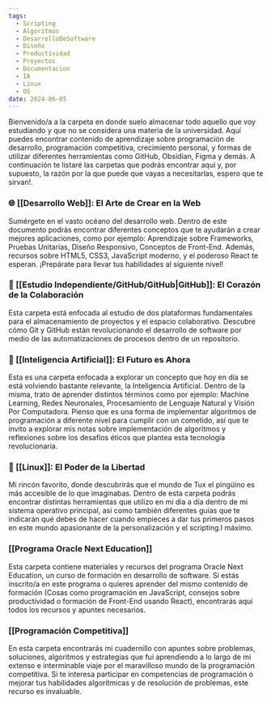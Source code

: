 ```yaml
---
tags:
  - Scripting
  - Algoritmos
  - DesarrolloDeSoftware
  - Diseño
  - Productividad
  - Proyectos
  - Documentacion
  - IA
  - Linux
  - OS
date: 2024-06-05
---
```

Bienvenido/a a la carpeta en donde suelo almacenar todo aquello que voy estudiando y que no se considera una materia de la universidad. Aquí puedes encontrar contenido de aprendizaje sobre programación de desarrollo, programación competitiva, crecimiento personal, y formas de utilizar diferentes herramientas como GitHub, Obsidian, Figma y demás. A continuación te listaré las carpetas que podrás encontrar aquí y, por supuesto, la razón por la que puede que vayas a necesitarlas, espero que te sirvan!.

### 🌐 [[Desarrollo Web]]: El Arte de Crear en la Web

Sumérgete en el vasto océano del desarrollo web. Dentro de este documento podrás encontrar diferentes conceptos que te ayudarán a crear mejores aplicaciones, como por ejemplo: Aprendizaje sobre Frameworks, Pruebas Unitarias, Diseño Responsivo, Conceptos de Front-End. Además, recursos sobre HTML5, CSS3, JavaScript moderno, y el poderoso React te esperan. ¡Prepárate para llevar tus habilidades al siguiente nivel!

### 🐙 [[Estudio Independiente/GitHub/GitHub|GitHub]]: El Corazón de la Colaboración

Esta carpeta está enfocada al estudio de dos plataformas fundamentales para el almacenamiento de proyectos y el espacio colaborativo. Descubre cómo Git y GitHub están revolucionando el desarrollo de software por medio de las automatizaciones de procesos dentro de un repositorio.
### 🧠 [[Inteligencia Artificial]]: El Futuro es Ahora

Esta es una carpeta enfocada a explorar un concepto que hoy en día se está volviendo bastante relevante, la Inteligencia Artificial. Dentro de la misma, trato de aprender distintos términos como por ejemplo: Machine Learning, Redes Neuronales, Procesamiento de Lenguaje Natural y Visión Por Computadora. Pienso que es una forma de implementar algoritmos de programación a diferente nivel para cumplir con un cometido, así que te invito a explorar mis notas sobre implementación de algoritmos y reflexiones sobre los desafíos éticos que plantea esta tecnología revolucionaria.

### 🐧 [[Linux]]: El Poder de la Libertad

Mi rincón favorito, donde descubrirás que el mundo de Tux el pingüino es más accesible de lo que imaginabas. Dentro de esta carpeta podrás encontrar distintas herramientas que utilizo en mi día a día dentro de mi sistema operativo principal, así como también diferentes guías que te indicarán qué debes de hacer cuando empieces a dar tus primeros pasos en este mundo apasionante de la personalización y el scripting.l máximo.
### [[Programa Oracle Next Education]]
   
 Esta carpeta contiene materiales y recursos del programa Oracle Next Education, un curso de formación en desarrollo de software. Si estás inscrito/a en este programa o quieres aprender del mismo contenido de formación (Cosas como programación en JavaScript, consejos sobre productividad o formación de Front-End usando React), encontrarás aquí todos los recursos y apuntes necesarios.
 
### [[Programación Competitiva]]
   
 En esta carpeta encontrarás mi cuadernillo con apuntes sobre problemas, soluciones, algoritmos y estrategias que fui aprendiendo a lo largo de mi extenso e interminable viaje por el maravilloso mundo de la programación competitiva. Si te interesa participar en competencias de programación o mejorar tus habilidades algorítmicas y de resolución de problemas, este recurso es invaluable.